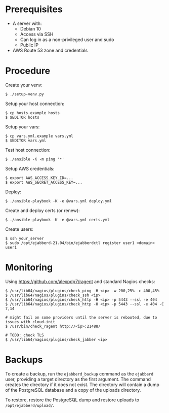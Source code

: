 # Prerequisites

* A server with:
  * Debian 10
  * Access via SSH
  * Can log in as a non-privileged user and sudo
  * Public IP
* AWS Route 53 zone and credentials

# Procedure

Create your venv:

```
$ ./setup-venv.py
```

Setup your host connection:

```
$ cp hosts.example hosts
$ $EDITOR hosts
```

Setup your vars:

```
$ cp vars.yml.example vars.yml
$ $EDITOR vars.yml
```

Test host connection:

```
$ ./ansible -K -m ping '*'
```

Setup AWS credentials:

```
$ export AWS_ACCESS_KEY_ID=...
$ export AWS_SECRET_ACCESS_KEY=...
```

Deploy:

```
$ ./ansible-playbook -K -e @vars.yml deploy.yml
```

Create and deploy certs (or renew):

```
$ ./ansible-playbook -K -e @vars.yml certs.yml
```

Create users:

```
$ ssh your_server
$ sudo /opt/ejabberd-21.04/bin/ejabberdctl register user1 <domain> user1
```

# Monitoring

Using https://github.com/alexpdp7/ragent and standard Nagios checks:

```
$ /usr/lib64/nagios/plugins/check_ping -H <ip> -w 200,25% -c 400,45%
$ /usr/lib64/nagios/plugins/check_ssh <ip>
$ /usr/lib64/nagios/plugins/check_http -H <ip> -p 5443 --ssl -e 404
$ /usr/lib64/nagios/plugins/check_http -H <ip> -p 5443 --ssl -e 404 -C 7,14

# might fail on some providers until the server is rebooted, due to issues with cloud-init
$ /usr/bin/check_ragent http://<ip>:21488/

# TODO: check TLS
$ /usr/lib64/nagios/plugins/check_jabber <ip>
```

# Backups

To create a backup, run the `ejabberd_backup` command as the `ejabberd` user, providing a target directory as the first argument.
The command creates the directory if it does not exist.
The directory will contain a dump of the PostgreSQL database and a copy of the uploads directory.

To restore, restore the PostgreSQL dump and restore uploads to `/opt/ejabberd/upload/`.
